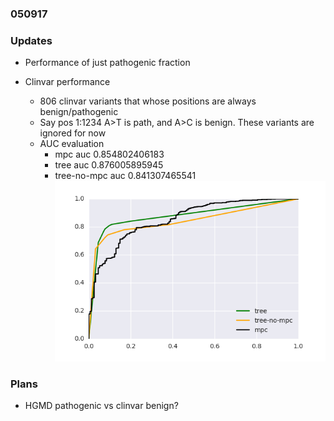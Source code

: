 ### 050917

### Updates
* Performance of just pathogenic fraction

* Clinvar performance
    * 806 clinvar variants that whose positions are always benign/pathogenic
    * Say pos 1:1234 A>T is path, and A>C is benign. These variants are ignored for now
    * AUC evaluation
        * mpc auc 0.854802406183
        * tree auc 0.876005895945
        * tree-no-mpc auc 0.841307465541
![clinvar roc](plots/clinvar_roc.png)
    

### Plans
* HGMD pathogenic vs clinvar benign?
